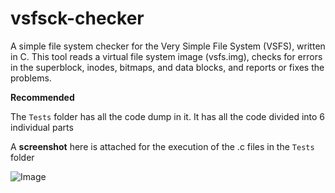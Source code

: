 # vsfsck-checker
A simple file system checker for the Very Simple File System (VSFS), written in C. This tool reads a virtual file system image (vsfs.img), checks for errors in the superblock, inodes, bitmaps, and data blocks, and reports or fixes the problems.

**Recommended**

The `Tests` folder has all the code dump in it. It has all the code divided into 6 individual parts

A **screenshot** here is attached for the execution of the .c files in the `Tests` folder

![Image](https://github.com/user-attachments/assets/090bab28-ad31-4b82-b59b-554756e6152e)
